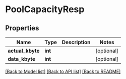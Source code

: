 # PoolCapacityResp

## Properties
Name | Type | Description | Notes
------------ | ------------- | ------------- | -------------
**actual_kbyte** | **int** |  | [optional] 
**data_kbyte** | **int** |  | [optional] 

[[Back to Model list]](../README.md#documentation-for-models) [[Back to API list]](../README.md#documentation-for-api-endpoints) [[Back to README]](../README.md)


